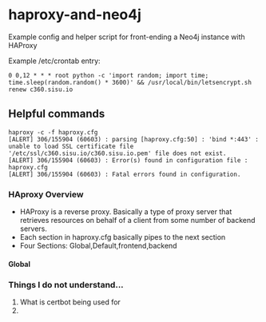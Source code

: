 # haproxy-and-neo4j
Example config and helper script for front-ending a Neo4j instance with HAProxy

Example /etc/crontab entry:
```
0 0,12 * * * root python -c 'import random; import time; time.sleep(random.random() * 3600)' && /usr/local/bin/letsencrypt.sh renew c360.sisu.io
```



## Helpful commands
```
haproxy -c -f haproxy.cfg
[ALERT] 306/155904 (60603) : parsing [haproxy.cfg:50] : 'bind *:443' : unable to load SSL certificate file '/etc/ssl/c360.sisu.io/c360.sisu.io.pem' file does not exist.
[ALERT] 306/155904 (60603) : Error(s) found in configuration file : haproxy.cfg
[ALERT] 306/155904 (60603) : Fatal errors found in configuration.
```



### HAproxy Overview
* HAProxy is a reverse proxy. Basically a type of proxy server that retrieves resources on behalf of a client from some number of backend servers. 
* Each section in haproxy.cfg  basically pipes to the next section
* Four Sections: Global,Default,frontend,backend

#### Global



### Things I do not understand...


1. What is certbot being used for 
2. 
